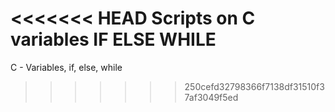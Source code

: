 <<<<<<< HEAD
**Scripts on C variables IF ELSE WHILE**
=======
C - Variables, if, else, while
>>>>>>> 250cefd32798366f7138df31510f37af3049f5ed
